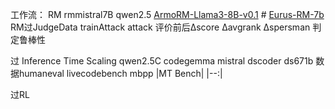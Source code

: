 工作流：
RM rmmistral7B  qwen2.5 [ArmoRM-Llama3-8B-v0.1](https://huggingface.co/RLHFlow/ArmoRM-Llama3-8B-v0.1)   # 
[Eurus-RM-7b](https://huggingface.co/openbmb/Eurus-RM-7b)
RM过JudgeData
trainAttack
attack
评价前后Δscore Δavgrank Δspersman 判定鲁棒性

过 Inference Time Scaling
qwen2.5C codegemma mistral dscoder ds671b
数据humaneval livecodebench mbpp |MT Bench|
|--:|

过RL



